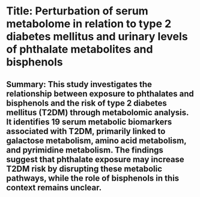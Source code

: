 # Title: Perturbation of serum metabolome in relation to type 2 diabetes mellitus and urinary levels of phthalate metabolites and bisphenols

## Summary: This study investigates the relationship between exposure to phthalates and bisphenols and the risk of type 2 diabetes mellitus (T2DM) through metabolomic analysis. It identifies 19 serum metabolic biomarkers associated with T2DM, primarily linked to galactose metabolism, amino acid metabolism, and pyrimidine metabolism. The findings suggest that phthalate exposure may increase T2DM risk by disrupting these metabolic pathways, while the role of bisphenols in this context remains unclear.